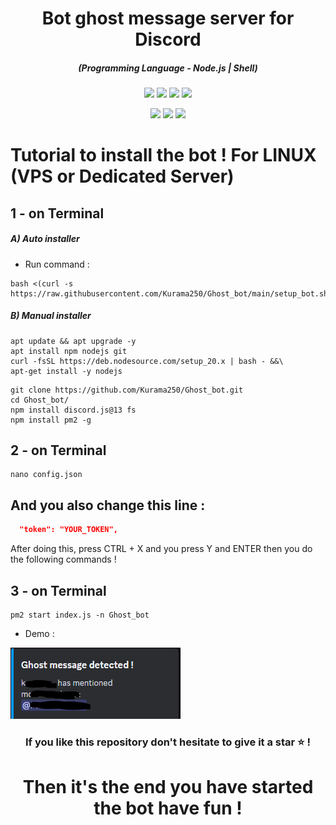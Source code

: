 <h1 align="center">Bot ghost message server for Discord</h1>
<em><h5 align="center">(Programming Language - Node.js | Shell)</h5></em>

<p align="center">
  <img src="https://img.shields.io/github/stars/Kurama250/Ghost_bot">
  <img src="https://img.shields.io/github/license/Kurama250/Ghost_bot">
  <img src="https://img.shields.io/github/repo-size/Kurama250/Ghost_bot">
  <img src="https://img.shields.io/badge/stability-stable-green">
</p>

<p align="center">
  <img src="https://img.shields.io/npm/v/module-name">
  <img src="https://img.shields.io/npm/v/fs?label=fs">
  <img src="https://img.shields.io/npm/v/discord.js@13?label=discord.js@13">
</p>


# Tutorial to install the bot ! For LINUX (VPS or Dedicated Server)

## 1 - on Terminal

<h5>A) Auto installer</h5>

- Run command :

```shell script
bash <(curl -s https://raw.githubusercontent.com/Kurama250/Ghost_bot/main/setup_bot.sh)
```

<h5>B) Manual installer</h5>

```shell script
apt update && apt upgrade -y
apt install npm nodejs git
curl -fsSL https://deb.nodesource.com/setup_20.x | bash - &&\
apt-get install -y nodejs
```

```shell script
git clone https://github.com/Kurama250/Ghost_bot.git
cd Ghost_bot/
npm install discord.js@13 fs
npm install pm2 -g
```

## 2 - on Terminal

```shell script
nano config.json
```

## And you also change this line :

```json
  "token": "YOUR_TOKEN",
```

After doing this, press CTRL + X and you press Y and ENTER then you do the following commands !

## 3 - on Terminal

```shell script
pm2 start index.js -n Ghost_bot
```

- Demo : 

![alt text](https://github.com/Kurama250/Ghost_bot/blob/main/ghost.png)

<h3 align="center">If you like this repository don't hesitate to give it a star ⭐ !</h3>
<h1 align="center">Then it's the end you have started the bot have fun !</h1>
